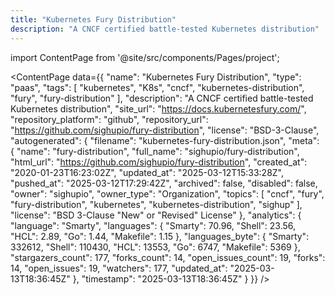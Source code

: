 ```yaml
---
title: "Kubernetes Fury Distribution"
description: "A CNCF certified battle-tested Kubernetes distribution"
---
```

import ContentPage from '@site/src/components/Pages/project';

<ContentPage
    data={{
  "name": "Kubernetes Fury Distribution",
  "type": "paas",
  "tags": [
    "kubernetes",
    "K8s",
    "cncf",
    "kubernetes-distribution",
    "fury",
    "fury-distribution"
  ],
  "description": "A CNCF certified battle-tested Kubernetes distribution",
  "site_url": "https://docs.kubernetesfury.com/",
  "repository_platform": "github",
  "repository_url": "https://github.com/sighupio/fury-distribution",
  "license": "BSD-3-Clause",
  "autogenerated": {
    "filename": "kubernetes-fury-distribution.json",
    "meta": {
      "name": "fury-distribution",
      "full_name": "sighupio/fury-distribution",
      "html_url": "https://github.com/sighupio/fury-distribution",
      "created_at": "2020-01-23T16:23:02Z",
      "updated_at": "2025-03-12T15:33:28Z",
      "pushed_at": "2025-03-12T17:29:42Z",
      "archived": false,
      "disabled": false,
      "owner": "sighupio",
      "owner_type": "Organization",
      "topics": [
        "cncf",
        "fury",
        "fury-distribution",
        "kubernetes",
        "kubernetes-distribution",
        "sighup"
      ],
      "license": "BSD 3-Clause \"New\" or \"Revised\" License"
    },
    "analytics": {
      "language": "Smarty",
      "languages": {
        "Smarty": 70.96,
        "Shell": 23.56,
        "HCL": 2.89,
        "Go": 1.44,
        "Makefile": 1.15
      },
      "languages_byte": {
        "Smarty": 332612,
        "Shell": 110430,
        "HCL": 13553,
        "Go": 6747,
        "Makefile": 5369
      },
      "stargazers_count": 177,
      "forks_count": 14,
      "open_issues_count": 19,
      "forks": 14,
      "open_issues": 19,
      "watchers": 177,
      "updated_at": "2025-03-13T18:36:45Z"
    },
    "timestamp": "2025-03-13T18:36:45Z"
  }
}}
/>
